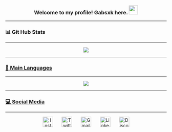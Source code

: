 <h3 align="center">
  Welcome to my profile! Gabsxk here.
  <img src="https://media.giphy.com/media/hvRJCLFzcasrR4ia7z/giphy.gif" width="28">
</h3>
<hr>

<h3 align="left">
  📊 Git Hub Stats 
</h3>
<hr>
  <div align="center">
  <a href="https://github.com/Gabsxk">
    <img align="center" src="https://github-readme-stats.vercel.app/api?username=gabsxk&show_icons=true&theme=dark&bg_color=00000000&include_all_commits=true&count_private=true"/>
  </div>
<hr>  
<h3 align="left">
  🧠 Main Languages 
</h3>
  <hr>
  <div align="center">
  <img align="center" src = "https://github-readme-stats.vercel.app/api/top-langs/?username=anuraghazra&layout=compact&show_icons=true&theme=dark&bg_color=00000000&include_all_commits=true&count_private=true"/>
  </div> 
<hr>
<h3 align="left">
  💻 Social Media 
</h3>
  <hr>
  <div align="center">
    <a href="https://www.instagram.com/gabg.jpg/" target="_blank"><img width="32px" title="Instagram" src="https://cdn4.iconfinder.com/data/icons/social-messaging-ui-color-shapes-2-free/128/social-instagram-new-circle-512.png"/></a>
    &#8287;&#8287;&#8287;&#8287;&#8287;
    <a href="https://twitter.com/gabxskg_" target="_blank"><img width="32px" title="Twitter" src="https://cdn4.iconfinder.com/data/icons/social-media-icons-the-circle-set/48/twitter_circle-512.png"/></a>
    &#8287;&#8287;&#8287;&#8287;&#8287;
    <a href = "mailto:souza.gabrielg@gmail.com"><img width="32px" title="Gmail" src="https://downloadr2.apkmirror.com/wp-content/uploads/2020/10/Gmail_round.png"/></a> 
    &#8287;&#8287;&#8287;&#8287;&#8287;
    <a href="https://www.linkedin.com/in/souzagabrielg/" target="_blank"><img width="32px" title="LinkedIn" src="https://i.imgur.com/Y9lbNqu.png"/></a> 
    &#8287;&#8287;&#8287;&#8287;&#8287;
    <a href="https://discord.com/users/255077452504629248" target="_blank"><img width="32px" title="Discord" src="https://i.imgur.com/tNMFePQ.png"/></a> 
 </div>

  
